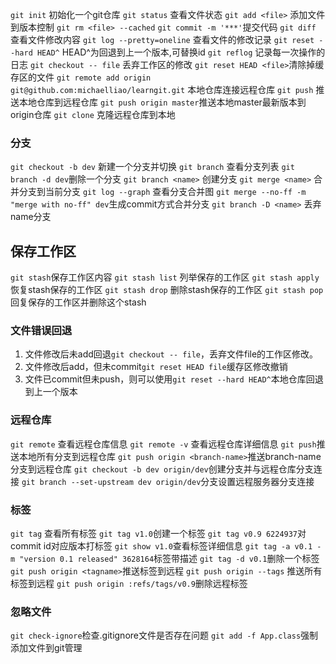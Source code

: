 `git init` 初始化一个git仓库
`git status` 查看文件状态
`git add <file>` 添加文件到版本控制
`git rm <file> --cached`
`git commit -m '***'`提交代码
`git diff` 查看文件修改内容
`git log --pretty=oneline` 查看文件的修改记录
`git reset --hard HEAD^` HEAD^为回退到上一个版本,可替换id
`git reflog` 记录每一次操作的日志
`git checkout -- file` 丢弃工作区的修改
`git reset HEAD <file>`清除掉缓存区的文件
`git remote add origin git@github.com:michaelliao/learngit.git` 本地仓库连接远程仓库
`git push` 推送本地仓库到远程仓库
`git push origin master`推送本地master最新版本到origin仓库
`git clone` 克隆远程仓库到本地

### 分支
`git checkout -b dev` 新建一个分支并切换
`git branch` 查看分支列表
`git branch -d dev`删除一个分支
`git branch <name>` 创建分支
`git merge <name>` 合并<name>分支到当前分支
`git log --graph` 查看分支合并图
`git merge --no-ff -m "merge with no-ff" dev`生成commit方式合并分支
`git branch -D <name>` 丢弃name分支

## 保存工作区
`git stash`保存工作区内容
`git stash list` 列举保存的工作区
`git stash apply` 恢复stash保存的工作区
`git stash drop` 删除stash保存的工作区
`git stash pop`回复保存的工作区并删除这个stash



### 文件错误回退
1. 文件修改后未add回退`git checkout -- file`，丢弃文件file的工作区修改。
2. 文件修改后add，但未commit`git reset HEAD file`缓存区修改撤销
3. 文件已commit但未push，则可以使用`git reset --hard HEAD^`本地仓库回退到上一个版本

### 远程仓库
`git remote` 查看远程仓库信息
`git remote -v` 查看远程仓库详细信息
`git push`推送本地所有分支到远程仓库
`git push origin <branch-name>`推送branch-name分支到远程仓库
`git checkout -b dev origin/dev`创建分支并与远程仓库分支连接
`git branch --set-upstream dev origin/dev`分支设置远程服务器分支连接

### 标签
`git tag` 查看所有标签
`git tag v1.0`创建一个标签
`git tag v0.9 6224937`对commit id对应版本打标签
`git show v1.0`查看标签详细信息
`git tag -a v0.1 -m "version 0.1 released" 3628164`标签带描述
`git tag -d v0.1`删除一个标签
`git push origin <tagname>`推送标签到远程
`git push origin --tags` 推送所有标签到远程
`git push origin :refs/tags/v0.9`删除远程标签

### 忽略文件
`git check-ignore`检查.gitignore文件是否存在问题
`git add -f App.class`强制添加文件到git管理
